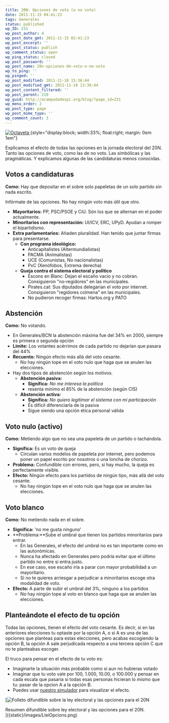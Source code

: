 ```yaml
---
title: 20N: Opciones de voto (o no voto)
date: 2011-11-15 04:41:23
tags: Generales
status: published
wp_ID: 231
wp_post_author: 4
wp_post_date_gmt: 2011-11-15 02:41:23
wp_post_excerpt: ''
wp_post_status: publish
wp_comment_status: open
wp_ping_status: closed
wp_post_password: ''
wp_post_name: 20n-opciones-de-voto-o-no-voto
wp_to_ping: ''
wp_pinged: ''
wp_post_modified: 2011-11-18 15:36:44
wp_post_modified_gmt: 2011-11-18 13:36:44
wp_post_content_filtered: ''
wp_post_parent: 219
wp_guid: http://acampadadespi.org/blog/?page_id=231
wp_menu_order: 2
wp_post_type: page
wp_post_mime_type: ''
wp_comment_count: 3
---
```


[![Octaveta]({static}/images/LleiOpcions.png)
]({static}/images/LleiOpcions.png)
{style="display:block; width:33%; float:right; margin: 0em 1em"}

Explicamos el efecto de todas las opciones en la jornada electoral del 20N.
Tanto las opciones de voto, como las de no voto.
Las simbólicas y las pragmáticas.
Y explicamos algunas de las candidaturas menos conocidas.

<!-- PELICAN_END_SUMMARY -->

## Votos a candidaturas

**Como:** Hay que depositar en el sobre solo papeletas de un solo partido sin nada escrito.

Infórmate de las opciones. No hay ningún voto más útil que otro.

- **Mayoritarios:**  PP, PSC/PSOE y CiU. Són los que se alternan en el poder actualmente.
- **Minoritarios con representación:**  UI/ICV, ERC, UPyD. Ayudan a romper el bipartidismo.
- **Extra parlamentarios:** Añaden pluralidad. Han tenido que juntar firmas para presentarse.
  - **Con programa ideológico:**
	- Anticapitalistes (Altermundialistas)
	- PACMA (Animalistas)
	- UCE (Comunistas, No nacionalistas)
	- PxC (Xenófobos, Extrema derecha)
  - **Queja contra el sistema electoral y político**
    - Escons en Blanc: Dejan el escaño vacío y no cobran. Consiguieron "no-regidores" en las municipales.
    - Pirates.cat: Sus diputados delegarian el voto por internet. Consiguieron "regidores colmena" en las municipales.
    - No pudieron recoger firmas: Hartos.org y PATO

## Abstención

**Como:** No votando.

- En Generales/BCN la abstención máxima fue del 34% en 2000, siempre es primera o segunda opción
- **Límite:** Los votantes acérrimos de cada partido no dejarían que pasara del 44%
- **Recuento:** Ningún efecto más allá del voto cesante.
    - No hay ningún tope en el voto nulo que haga que se anulen las elecciones.
- Hay dos tipos de abstención según los motivos.
    - **Abstención pasiva:**
        - **Significa:** _No me interesa la política_
        - resenta mínimo el 85% de la abstención (según CIS)
    - **Abstención activa:**
        - **Significa:** _No quiero legitimar el sistema con mi participación_
        - És difícil diferenciarla de la pasiva
        - Sigue siendo una opción ética personal válida

## Voto nulo (activo)

**Como:** Metiendo algo que no sea una papeleta de un partido o tachándola.

- **Significa:** Es un voto de queja
    - Circulan varios modelos de papeleta por internet, pero podemos poner un papel escrito por nosotros o una loncha de chorizo.
- **Problema:** Confundible con errores, pero, si hay mucho, la queja es perfectamente visible.
- **Efecto:** Ningún efecto para los partidos de ningún tipo, más allá del voto cesante.
    - No hay ningún tope en el voto nulo que haga que se anulen las elecciones.

## Voto blanco

**Como:** No metiendo nada en el sobre.

- **Significa:** 'no me gusta ninguno'
- **Problema:**Sube el umbral que tienen los partidos minoritarios para entrar.
    - En las Generales, el efecto del umbral no es tan importante como en las autonòmicas.
    - Nunca ha afectado en Generales pero podría evitar que el último partido no entre si entra justo.
    - En ese caso, ese escaño iría a parar con mayor probabilidad a un mayoritario.
    - Si no te quieres arriesgar a perjudicar a minoritarios escoge otra modalidad de voto.
- **Efecto:** A parte de subir el umbral del 3%, ninguno a los partidos
    - No hay ningún tope al voto en blanco que haga que se anulen las elecciones.

## Planteándote el efecto de tu opción

Todas las opciones, tienen el efecto del voto cesante. Es decir, si en las anteriores elecciones tu optaste por la opción A, o si A es una de las opciones que planteas para estas elecciones, pero acabas escogiendo la opción B, la opción A sale perjudicada respecto a una tercera opción C que no te planteabas escoger.

El truco para pensar en el efecto de tu voto es:

- Imaginarte la situación más probable como si aun no hubieras votado
- Imaginar que tu voto vale por 100, 1.000, 10.00, o 100.000 y pensar en cada escala que pasaría si todas esas personas hicieran lo mismo que tu: pasar de la opcion A a la opción B.
- Puedes usar [nuestro simulador]({filename}/pages/envote.md) para visualizar el efecto.


[![Folleto difundible sobre la ley electoral y las opciones para el 20N]({static}/images/LleiOpcions.png)
<div class='caption'>
Resumen difundible sobre ley electoral y las opciones para el 20N.
</div>
]({static}/images/LleiOpcions.png)
